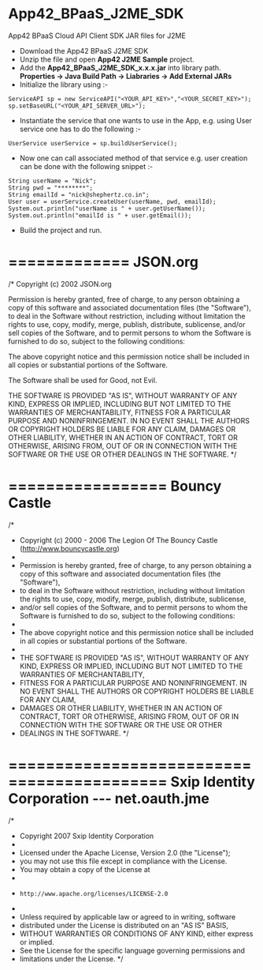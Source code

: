 App42_BPaaS_J2ME_SDK
==============

App42 BPaaS Cloud API Client SDK JAR files for J2ME

- Download the App42 BPaaS J2ME SDK
- Unzip the file and open **App42 J2ME Sample** project.
- Add the **App42_BPaaS_J2ME_SDK_x.x.x.jar** into library path. **Properties -> Java Build Path -> Liabraries -> Add External JARs**
- Initialize the library using :-

```
ServiceAPI sp = new ServiceAPI("<YOUR_API_KEY>","<YOUR_SECRET_KEY>");
sp.setBaseURL("<YOUR_API_SERVER_URL>");
```

- Instantiate the service that one wants to use in the App, e.g. using User service one has to do the following :-

```
UserService userService = sp.buildUserService();
```

- Now one can call associated method of that service e.g. user creation can be done with the following snippet :-

```
String userName = "Nick";
String pwd = "********";
String emailId = "nick@shephertz.co.in";    
User user = userService.createUser(userName, pwd, emailId); 
System.out.println("userName is " + user.getUserName());
System.out.println("emailId is " + user.getEmail());
```

- Build the project and run.

=============
JSON.org
=============
/*
Copyright (c) 2002 JSON.org

Permission is hereby granted, free of charge, to any person obtaining a copy
of this software and associated documentation files (the "Software"), to deal
in the Software without restriction, including without limitation the rights
to use, copy, modify, merge, publish, distribute, sublicense, and/or sell
copies of the Software, and to permit persons to whom the Software is
furnished to do so, subject to the following conditions:

The above copyright notice and this permission notice shall be included in all
copies or substantial portions of the Software.

The Software shall be used for Good, not Evil.

THE SOFTWARE IS PROVIDED "AS IS", WITHOUT WARRANTY OF ANY KIND, EXPRESS OR
IMPLIED, INCLUDING BUT NOT LIMITED TO THE WARRANTIES OF MERCHANTABILITY,
FITNESS FOR A PARTICULAR PURPOSE AND NONINFRINGEMENT. IN NO EVENT SHALL THE
AUTHORS OR COPYRIGHT HOLDERS BE LIABLE FOR ANY CLAIM, DAMAGES OR OTHER
LIABILITY, WHETHER IN AN ACTION OF CONTRACT, TORT OR OTHERWISE, ARISING FROM,
OUT OF OR IN CONNECTION WITH THE SOFTWARE OR THE USE OR OTHER DEALINGS IN THE
SOFTWARE.
*/

=================
Bouncy Castle
=================
/*
 * Copyright (c) 2000 - 2006 The Legion Of The Bouncy Castle (http://www.bouncycastle.org)
 *
 * Permission is hereby granted, free of charge, to any person obtaining a copy of this software and associated documentation files (the "Software"), 
 * to deal in the Software without restriction, including without limitation the rights to use, copy, modify, merge, publish, distribute, sublicense, 
 * and/or sell copies of the Software, and to permit persons to whom the Software is furnished to do so, subject to the following conditions:
 * 
 * The above copyright notice and this permission notice shall be included in all copies or substantial portions of the Software.
 * 
 * THE SOFTWARE IS PROVIDED "AS IS", WITHOUT WARRANTY OF ANY KIND, EXPRESS OR IMPLIED, INCLUDING BUT NOT LIMITED TO THE WARRANTIES OF MERCHANTABILITY, 
 * FITNESS FOR A PARTICULAR PURPOSE AND NONINFRINGEMENT. IN NO EVENT SHALL THE AUTHORS OR COPYRIGHT HOLDERS BE LIABLE FOR ANY CLAIM, 
 * DAMAGES OR OTHER LIABILITY, WHETHER IN AN ACTION OF CONTRACT, TORT OR OTHERWISE, ARISING FROM, OUT OF OR IN CONNECTION WITH THE SOFTWARE OR THE USE OR OTHER 
 * DEALINGS IN THE SOFTWARE. 
 */
 
===========================================
Sxip Identity Corporation --- net.oauth.jme
===========================================
/*
 * Copyright 2007 Sxip Identity Corporation
 *
 * Licensed under the Apache License, Version 2.0 (the "License");
 * you may not use this file except in compliance with the License.
 * You may obtain a copy of the License at
 *
 *     http://www.apache.org/licenses/LICENSE-2.0
 *
 * Unless required by applicable law or agreed to in writing, software
 * distributed under the License is distributed on an "AS IS" BASIS,
 * WITHOUT WARRANTIES OR CONDITIONS OF ANY KIND, either express or implied.
 * See the License for the specific language governing permissions and
 * limitations under the License.
 */



